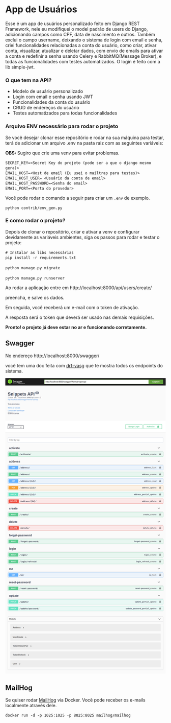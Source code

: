 # App de Usuários

Esse é um app de usuários personalizado feito em Django REST Framework, nele eu modifiquei o model padrão de users do Django, adicionando campos como CPF, data de nascimento e outros. Também exclui o campo username, deixando o sistema de login com email e senha, criei funcionalidades relacionadas a conta do usuário, como criar, ativar conta, visualizar, atualizar e deletar dados, com envio de emails para ativar a conta e redefinir a senha usando Celery e RabbitMQ(Message Broker), e todas as funcionalidades com testes automatizados. O login é feito com a lib simple-jwt. 

### O que tem na API?

- Modelo de usuário personalizado 
- Login com email e senha usando JWT
- Funcionalidades da conta do usuário 
- CRUD de endereços do usuário 
- Testes automatizados para todas funcionalidades

### Arquivo ENV necessário para rodar o projeto

Se você desejar clonar esse repositório e rodar na sua máquina para testar, terá de adicionar um arquivo .env na pasta raiz com as seguintes variáveis:

**OBS:** Sugiro que crie uma venv para evitar problemas.

```
SECRET_KEY=<Secret Key do projeto (pode ser a que o django mesmo gera)>
EMAIL_HOST=<Host de email (Eu usei o mailtrap para testes)> 
EMAIL_HOST_USER= <Usuário da conta de email>
EMAIL_HOST_PASSWORD=<Senha do email>
EMAIL_PORT=<Porta do provedor>
```

Você pode rodar o comando a seguir para criar um `.env` de exemplo.

```
python contrib/env_gen.py
```

### E como rodar o projeto?

Depois de clonar o repositório, criar e ativar a venv e configurar devidamente as variáveis ambientes, siga os passos para rodar e testar o projeto:

```
# Instalar as libs necessárias
pip install -r requirements.txt

python manage.py migrate

python manage.py runserver
```

Ao rodar a aplicação entre em http://localhost:8000/api/users/create/

preencha, e salve os dados.

Em seguida, você receberá um e-mail com o token de ativação.

A resposta será o token que deverá ser usado nas demais requisições.


**Pronto! o projeto já deve estar no ar e funcionando corretamente.**


## Swagger

No endereço http://localhost:8000/swagger/

você tem uma doc feita com [drf-yasg](https://drf-yasg.readthedocs.io/en/stable/readme.html#installation) que te mostra todos os endpoints do sistema.

![swagger.png](img/swagger.png)


## MailHog

Se quiser rodar [MailHog](https://github.com/mailhog/MailHog) via Docker. Você pode receber os e-mails localmente através dele.

```
docker run -d -p 1025:1025 -p 8025:8025 mailhog/mailhog
```

